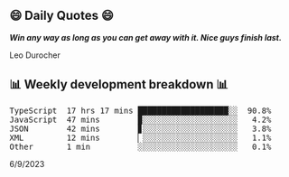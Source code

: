 ## 😄 Daily Quotes 😄

_**Win any way as long as you can get away with it. Nice guys finish last.**_

Leo Durocher



## 📊 Weekly development breakdown 📊

<pre>TypeScript  17 hrs 17 mins ███████████████████░░  90.8%
JavaScript  47 mins        ▉░░░░░░░░░░░░░░░░░░░░   4.2%
JSON        42 mins        ▊░░░░░░░░░░░░░░░░░░░░   3.8%
XML         12 mins        ▏░░░░░░░░░░░░░░░░░░░░   1.1%
Other       1 min          ░░░░░░░░░░░░░░░░░░░░░   0.1%</pre>

6/9/2023